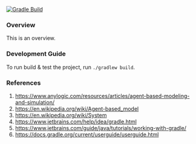 [![Gradle Build](https://github.com/JamesWillLewis/agentic-simulator/actions/workflows/gradle.yml/badge.svg)](https://github.com/JamesWillLewis/agentic-simulator/actions/workflows/gradle.yml)

### Overview

This is an overview.

### Development Guide

To run build & test the project, run `./gradlew build`.

### References

1. https://www.anylogic.com/resources/articles/agent-based-modeling-and-simulation/
2. https://en.wikipedia.org/wiki/Agent-based_model
2. https://en.wikipedia.org/wiki/System
3. https://www.jetbrains.com/help/idea/gradle.html
4. https://www.jetbrains.com/guide/java/tutorials/working-with-gradle/
5. https://docs.gradle.org/current/userguide/userguide.html